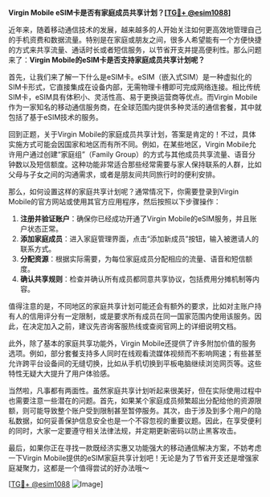 **Virgin Mobile eSIM卡是否有家庭成员共享计划？[[TG💪+ @esim1088](https://t.me/s/esim1088)]**

近年来，随着移动通信技术的发展，越来越多的人开始关注如何更高效地管理自己的手机资费和数据流量。特别是在家庭或朋友之间，很多人希望能有一个方便快捷的方式来共享流量、通话时长或者短信服务，以节省开支并提高便利性。那么问题来了：**Virgin Mobile的eSIM卡是否支持家庭成员共享计划呢？**

首先，让我们来了解一下什么是eSIM卡。eSIM（嵌入式SIM）是一种虚拟化的SIM卡形式，它直接集成在设备内部，无需物理卡槽即可完成网络连接。相比传统SIM卡，eSIM具有体积小、灵活性高、易于更换运营商等优点。而Virgin Mobile作为一家知名的移动通信服务商，在全球范围内提供多种灵活的通信套餐，其中就包括了基于eSIM技术的服务。

回到正题，关于Virgin Mobile的家庭成员共享计划，答案是肯定的！不过，具体实施方式可能会因国家和地区而有所不同。例如，在某些地区，Virgin Mobile允许用户通过创建“家庭组”（Family Group）的方式与其他成员共享流量、语音分钟数以及短信额度。这种功能非常适合那些经常需要与家人保持联系的人群，比如父母与子女之间的沟通需求，或者是朋友间共同旅行时的便利安排。

那么，如何设置这样的家庭共享计划呢？通常情况下，你需要登录到Virgin Mobile的官方网站或使用其官方应用程序，然后按照以下步骤操作：

1. **注册并验证账户**：确保你已经成功开通了Virgin Mobile的eSIM服务，并且账户状态正常。
2. **添加家庭成员**：进入家庭管理界面，点击“添加新成员”按钮，输入被邀请人的联系方式。
3. **分配资源**：根据实际需要，为每位家庭成员分配相应的流量、语音和短信额度。
4. **确认共享规则**：检查并确认所有成员都同意共享协议，包括费用分摊机制等内容。

值得注意的是，不同地区的家庭共享计划可能还会有额外的要求，比如对主账户持有人的信用评分有一定限制，或是要求所有成员在同一国家范围内使用该服务。因此，在决定加入之前，建议先咨询客服热线或查阅官网上的详细说明文档。

此外，除了基本的家庭共享功能外，Virgin Mobile还提供了许多附加价值的服务选项。例如，部分套餐支持多人同时在线观看流媒体视频而不影响网速；有些甚至允许跨平台设备间的无缝切换，比如从手机切换到平板电脑继续浏览网页等。这些特性无疑大大提升了用户体验感。

当然啦，凡事都有两面性。虽然家庭共享计划听起来很美好，但在实际使用过程中也需要注意一些潜在的问题。首先，如果某个家庭成员频繁超出分配给他的资源限额，则可能导致整个账户受到限制甚至暂停服务。其次，由于涉及到多个用户的隐私数据，如何妥善保护信息安全也是一个不容忽视的重要议题。因此，在享受便利的同时，大家一定要遵守相关法律法规，并定期更新密码以防止黑客攻击。

最后，如果你正在寻找一款既经济实惠又功能强大的移动通信解决方案，不妨考虑一下Virgin Mobile提供的eSIM家庭共享计划吧！无论是为了节省开支还是增强家庭凝聚力，这都是一个值得尝试的好办法哦～

[[TG💪+ @esim1088](https://t.me/s/esim1088) ![Image](https://i.postimg.cc/4NQfJmqS/Snipaste-2025-05-13-00-14-12.png)]